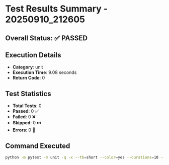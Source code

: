 # Test Results Summary - 20250910_212605

## Overall Status: ✅ PASSED

## Execution Details

- **Category**: unit
- **Execution Time**: 9.08 seconds
- **Return Code**: 0

## Test Statistics

- **Total Tests**: 0
- **Passed**: 0 ✅
- **Failed**: 0 ❌
- **Skipped**: 0 ⏭️
- **Errors**: 0 🚨

## Command Executed

```bash
python -m pytest -m unit -q -x --tb=short --color=yes --durations=10 --junitxml=test_reports/junit_20250910_212605.xml --html=test_reports/report_20250910_212605.html --self-contained-html
```

